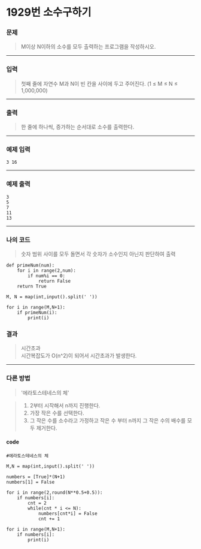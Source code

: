 # 1929번 소수구하기
### 문제
> M이상 N이하의 소수를 모두 출력하는 프로그램을 작성하시오.  

---  

### 입력
> 첫째 줄에 자연수 M과 N이 빈 칸을 사이에 두고 주어진다. (1 ≤ M ≤ N ≤ 1,000,000)  

---  

### 출력
> 한 줄에 하나씩, 증가하는 순서대로 소수를 출력한다.  

---  

### 예제 입력
```
3 16
```
---
### 예제 출력
```
3
5
7
11
13
```
---
### 나의 코드
> 숫자 범위 사이를 모두 돌면서 각 숫자가 소수인지 아닌지 판단하여 출력

```
def primeNum(num):
    for i in range(2,num):
        if num%i == 0:
            return False
    return True

M, N = map(int,input().split(' '))

for i in range(M,N+1):
    if primeNum(i):
        print(i)
```
### 결과
> 시간초과  
시간복잡도가 O(n^2)이 되어서 시간초과가 발생한다.  

---  

### 다른 방법
> '에라토스테네스의 체'  

>1. 2부터 시작해서 n까지 진행한다.
>2. 가장 작은 수를 선택한다.
>3. 그 작은 수를 소수라고 가정하고 작은 수 부터 n까지 그 작은 수의 배수를 모두 제거한다.

#### code
```
#에라토스테네스의 체

M,N = map(int,input().split(' '))

numbers = [True]*(N+1)
numbers[1] = False

for i in range(2,round(N**0.5+0.5)):
    if numbers[i]:
        cnt = 2
        while(cnt * i <= N):
            numbers[cnt*i] = False
            cnt += 1

for i in range(M,N+1):
    if numbers[i]:
        print(i)
```

